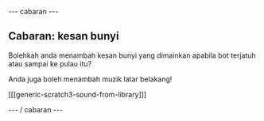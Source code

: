 \--- cabaran \---

## Cabaran: kesan bunyi

Bolehkah anda menambah kesan bunyi yang dimainkan apabila bot terjatuh atau sampai ke pulau itu?

Anda juga boleh menambah muzik latar belakang!

[[[generic-scratch3-sound-from-library]]]

\--- / cabaran \---